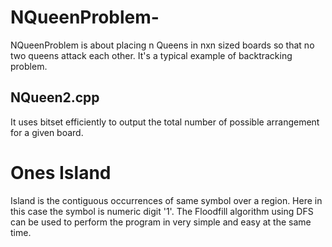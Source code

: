 # NQueenProblem-
NQueenProblem is about placing n Queens in nxn sized boards so that no two queens attack each other. 
It's a typical example of backtracking problem.

## NQueen2.cpp
It uses bitset efficiently to output the total number of possible arrangement for a given board. 

# Ones Island
Island is the contiguous occurrences of same symbol over a region. Here in this case the symbol is numeric digit '1'. 
The Floodfill algorithm using DFS can be used to perform the program in very simple and easy at the same time. 
